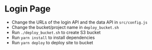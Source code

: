 # Login Page
* Change the URLs of the login API and the data API in `src/config.js`
* Change the bucket/project name in `deploy_bucket.sh`
* Run `./deploy_bucket.sh` to create S3 bucket
* Run `yarn install` to install dependencies
* Run `yarn deploy` to deploy site to bucket
